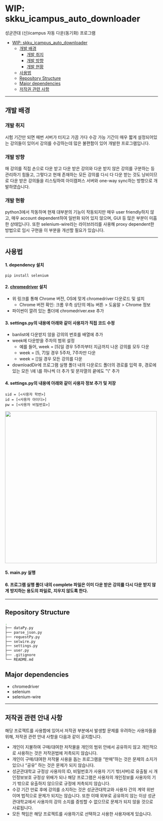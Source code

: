 # WIP: skku_icampus_auto_downloader

성균관대 (신)icampus 자동 다운(동기화) 프로그램



- [WIP: skku_icampus_auto_downloader](#wip-skku_icampus_auto_downloader)
  - [개발 배경](#개발-배경)
    - [개발 취지](#개발-취지)
    - [개발 방향](#개발-방향)
    - [개발 현황](#개발-현황)
  - [사용법](#사용법)
  - [Repository Structure](#repository-structure)
  - [Major dependencies](#major-dependencies)
  - [저작권 관련 사항](#저작권-관련-안내-사항)
---

## 개발 배경
### 개발 취지
시험 기간만 되면 매번 서버가 터지고 가끔 가다 수강 가능 기간이 매우 짧게 설정되어있는 강의들이 있어서 강의를 수강하는데 많은 불편함이 있어 개발한 프로그램입니다.

### 개발 방향
매 강의를 직접 손으로 다운 받고 다운 받은 강의와 다운 받지 않은 강의를 구분하는 등 관리하기 힘들고, 그렇다고 현재 존재하는 모든 강의를 다시 다 다운 받는 것도 낭비이므로 다운 받은 강의들을 리스팅하여 아이캠퍼스 서버와 one-way sync하는 방향으로 개발하였습니다.



### 개발 현황
python3에서 작동하며 현재 대부분의 기능이 작동되지만 매우 user friendly하지 않고, 매우 account dependent하여 일반화 되어 있지 않으며, GUI 등 많은 부분이 미흡한 상태입니다. 또한 selenium-wire라는 라이브러리를 사용해 proxy dependent한 방법으로 임시 구현을 이 부분을 개선할 필요가 있습니다.

---

## 사용법
#### 1. dependency 설치
    pip install selenium

####  2. [chromedriver](https://chromedriver.chromium.org/downloads) 설치
   - 위 링크를 통해 Chrome 버전, OS에 맞게 chromedriver 다운로드 및 설치
     - Chrome 버전 확인: 크롬 우측 상단의 메뉴 버튼 > 도움말 > Chrome 정보
   - 파이썬이 깔려 있는 폴더에 chromedriver.exe 추가
   
#### 3. settings.py의 내용에 아래와 같이 사용자가 직접 코드 수정
   - banlist에 다운받지 않을 강의의 번호를 배열에 추가
   - week에 다운받을 주차의 범위 설정
     - 예를 들어, week = [5]일 경우 5주차부터 지금까지 나온 강의를 모두 다운
     - week = [5, 7]일 경우 5주차, 7주차만 다운
     - week = []일 경우 모든 강의를 다운
   - downloadDir에 프로그램 실행 폴더 내의 다운로드 폴더의 경로를 입력 후, 경로에 있는 모든 \에 \를 하나씩 더 추가 및 문자열의 끝에도 "\\" 추가
   
#### 4. settings.py의 내용에 아래와 같이 사용자 정보 추가 및 저장
    
    sid = [<사용자 학번>]
    id = [<사용자 아이디>]
    pw = [<사용자 비밀번호>]

<img width="500" src="https://user-images.githubusercontent.com/72960359/101342967-a3570000-38c6-11eb-97d4-1d59c77319e9.png">
    
#### 5. main.py 실행

#### 6. 프로그램 실행 폴더 내의 complete 파일은 이미 다운 받은 강의를 다시 다운 받지 않게 방지하는 용도의 파일로, 지우지 않도록 한다.

---

## Repository Structure

```bash
.
├── dataPy.py
├── parse_json.py
├── requestPy.py
├── selwire.py
├── settings.py
├── user.py
├── .gitignore
└── README.md
```

## Major dependencies
+ chromedriver
+ selenium
+ selenium-wire

---

## 저작권 관련 안내 사항
해당 프로젝트를 사용함에 있어서 저작권 부분에서 발생할 문제를 우려하는 사용자들을 위해, 저작권 관련 안내 사항을 다음과 같이 공지합니다.
+ 개인이 지불하여 구매/대여한 저작물을 개인의 범위 안에서 공유하지 않고 개인적으로 사용하는 것은 저작권법에 저촉되지 않습니다.
+ 개인이 구매/대여한 저작물 사용을 돕는 프로그램을 “판매”하는 것은 문제의 소지가 있으나 “공유” 하는 것은 문제가 되지 않습니다.
+ 성균관대학교 규정상 사용자의 ID, 비밀번호가 사용자 기기 밖(서버)로 유출될 시 개인정보보호 규정상 위배가 되나 해당 프로그램은 사용자의 개인정보를 사용자의 기기 밖으로 유출하지 않으므로 규정에 저촉되지 않습니다.
+ 수강 기간 만료 후에 강의를 소지하는 것은 성균관대학교와 사용자 간의 계약 위반이며 법적으로 문제가 되지는 않습니다. 또한 이때 외부로 공유하지 않는 이상 성균관대학교에서 사용자의 강의 소지를 증빙할 수 없으므로 문제가 되지 않을 것으로 사료됩니다.
+ 모든 책임은 해당 프로젝트를 사용하기로 선택하고 사용한 사용자에게 있습니다.
